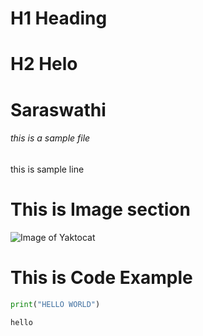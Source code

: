 # H1 Heading
# H2 Helo
# Saraswathi
###### this is a sample file
this is sample line

# This is Image section 
![Image of Yaktocat](https://octodex.github.com/images/yaktocat.png)

# This is Code Example
``` python
print("HELLO WORLD")
```

``` java
hello
```

